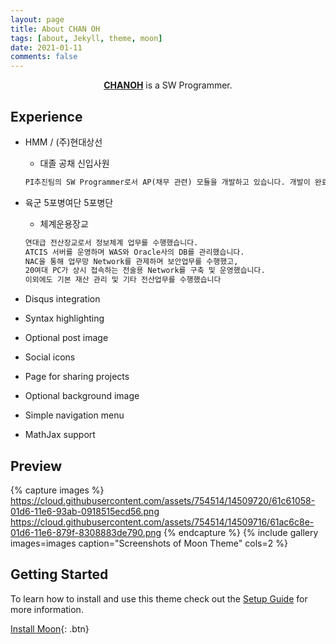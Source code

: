 ```yaml
---
layout: page
title: About CHAN OH
tags: [about, Jekyll, theme, moon]
date: 2021-01-11
comments: false
---
```


<center><a href="{{ site.url }}"><b>CHANOH</b></a>  is a SW Programmer.</center>

## Experience
* HMM / (주)현대상선

  * 대졸 공채 신입사원

  ```html
  PI추진팀의 SW Programmer로서 AP(채무 관련) 모듈을 개발하고 있습니다. 개발이 완료된 후 운영인원으로서 편성 될 예정입니다. Spring Framework 기반의 웹서버를 다루며 크게 JavaScripts, Java, OracleDB, Mybatis 등을 사용합니다. 이외에도 업무 특성상 SAP를 간간히 다루고 있으며, FI모듈, AP모듈을 주로 다룹니다.
  ```

  

* 육군 5포병여단 5포병단

  * 체계운용장교

  ```html
  연대급 전산장교로서 정보체계 업무를 수행했습니다. 
  ATCIS 서버를 운영하며 WAS와 Oracle사의 DB를 관리했습니다.
  NAC을 통해 업무망 Network를 관제하며 보안업무를 수행했고,
  20여대 PC가 상시 접속하는 전술용 Network를 구축 및 운영했습니다.
  이외에도 기본 재산 관리 및 기타 전산업무를 수행했습니다
  ```

  

* Disqus integration

* Syntax highlighting

* Optional post image

* Social icons

* Page for sharing projects

* Optional background image

* Simple navigation menu

* MathJax support

## Preview

{% capture images %}
    https://cloud.githubusercontent.com/assets/754514/14509720/61c61058-01d6-11e6-93ab-0918515ecd56.png
    https://cloud.githubusercontent.com/assets/754514/14509716/61ac6c8e-01d6-11e6-879f-8308883de790.png
{% endcapture %}
{% include gallery images=images caption="Screenshots of Moon Theme" cols=2 %}


## Getting Started

To learn how to install and use this theme check out the [Setup Guide](http://taylantatli.me/Moon/moon-theme/) for more information.
      
[Install Moon](https://github.com/TaylanTatli/Moon){: .btn}
